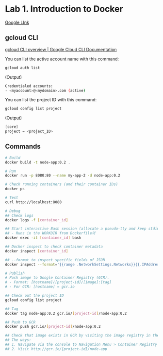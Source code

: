 # Lab 1. Introduction to Docker

[Google LInk](https://www.cloudskillsboost.google/focuses/1029?parent=catalog)

## gcloud CLI

[gcloud CLI overview | Google Cloud CLI Documentation](https://cloud.google.com/sdk/gcloud)

You can list the active account name with this command:

```bash
gcloud auth list
```

(Output)

```bash
Credentialed accounts:
- <myaccount>@<mydomain>.com (active)
```

You can list the project ID with this command:

```bash
gcloud config list project
```

(Output)

```bash
[core]
project = <project_ID>
```

## Commands

```bash
# Build
docker build -t node-app:0.2 .

# Run
docker run -p 8080:80 --name my-app-2 -d node-app:0.2

# Check running containers (and their container IDs)
docker ps

# Test
curl http://localhost:8080

# Debug
## Check logs
docker logs -f [container_id]

## Start interactive Bash session (allocate a pseudo-tty and keep stdin open)
## - Runs in the WORKDIR from Dockerfile의
docker exec -it [container_id] bash

## Docker inspect to check container metadata
docker inspect [container_id]

## --format to inspect specific fields of JSON
docker inspect --format='{{range .NetworkSettings.Networks}}{{.IPAddress}}{{end}}' [container_id]

# Publish
# Push image to Google Container Registry (GCR).
# - Format: [hostname]/[project-id]/[image]:[tag]
# - For GCR: [hostname] = gcr.io

## Check out the project ID
gcloud config list project

## Tag
docker tag node-app:0.2 gcr.io/[project-id]/node-app:0.2

## Push to GCR
docker push gcr.io/[project-id]/node-app:0.2

## Check that image exists in GCR by visiting the image registry in the web browser
## The ways:
## 1. Navigate via the console to Navigation Menu > Container Registry > node-app
## 2. Visit http://gcr.io/[project-id]/node-app
```
